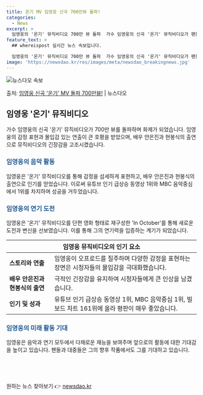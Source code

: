 ```yaml
---
title: 온기 MV 임영웅 신곡 700만뷰 돌파!
categories:
  - News
excerpt: >
  임영웅의 '온기' 뮤직비디오 700만 뷰 돌파  가수 임영웅의 신곡 '온기' 뮤직비디오가 팬들의 사랑을 듬뿍…
feature_text: >
  ## whereispost 실시간 뉴스 속보입니다.

  임영웅의 '온기' 뮤직비디오 700만 뷰 돌파  가수 임영웅의 신곡 '온기' 뮤직비디오가 팬들의 사랑을 듬뿍…
image: 'https://newsdao.kr/res/images/meta/newsdao_breakingnews.jpg'
---
```


![뉴스다오 속보](https://newsdao.kr/res/images/meta/newsdao_breakingnews.jpg)

<p>출처: <a href="https://newsdao.kr/4658" rel="dofollow">임영웅 신곡 '온기' MV 돌파 700만뷰!</a> | 뉴스다오</p>

<h2 data-ke-size="size26">임영웅 '온기' 뮤직비디오</h2>
<p data-ke-size="size16">가수 임영웅의 신곡 '온기' 뮤직비디오가 700만 뷰를 돌파하며 화제가 되었습니다. 임영웅의 감정 표현과 몰입감 있는 연출이 큰 호평을 받았으며, 배우 안은진과 현봉식의 출연으로 뮤직비디오의 긴장감을 고조시켰습니다.</p>

<h3><b><span style="color: #1a5490;">임영웅의 음악 활동</span></b></h3>
<p data-ke-size="size16">임영웅은 '온기' 뮤직비디오를 통해 감정을 섬세하게 표현하고, 배우 안은진과 현봉식의 출연으로 인기를 얻었습니다. 이로써 유튜브 인기 급상승 동영상 1위와 MBC 음악중심에서 1위를 차지하며 성공을 거두었습니다.</p>

<h3><b><span style="color: #1a5490;">임영웅의 연기 도전</span></b></h3>
<p data-ke-size="size16">임영웅은 '온기' 뮤직비디오를 단편 영화 형태로 재구성한 'In October'를 통해 새로운 도전과 변신을 선보였습니다. 이를 통해 그의 연기력을 입증하는 계기가 되었습니다.</p>

<table>
	<thead>
		<tr>
			<th colspan="2">임영웅 뮤직비디오의 인기 요소</th>
		</tr>
	</thead>
	<tbody>
		<tr>
			<td><b>스토리와 연출</b></td>
			<td>임영웅이 오프로드를 질주하며 다양한 감정을 표현하는 장면은 시청자들의 몰입감을 극대화했습니다.</td>
		</tr>
		<tr>
			<td><b>배우 안은진과 현봉식의 출연</b></td>
			<td>극적인 긴장감을 유지하여 시청자들에게 큰 인상을 남겼습니다.</td>
		</tr>
		<tr>
			<td><b>인기 및 성과</b></td>
			<td>유튜브 인기 급상승 동영상 1위, MBC 음악중심 1위, 빌보드 차트 161위에 올라 평판이 매우 좋았습니다.</td>
		</tr>
	</tbody>
</table>

<h3><b><span style="color: #1a5490;">임영웅의 미래 활동 기대</span></b></h3>
<p data-ke-size="size16">임영웅은 음악과 연기 모두에서 다채로운 재능을 보여주며 앞으로의 활동에 대한 기대감을 높이고 있습니다. 팬들과 대중들은 그의 향후 작품에서도 그를 기대하고 있습니다.</p>

<p data-ke-size="size16">&nbsp;</p>

<p data-ke-size="size16">&nbsp;</p>
 

원하는 뉴스 찾아보기 👉 <a href="https://newsdao.kr" rel="dofollow">newsdao.kr</a>



